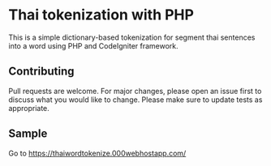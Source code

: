 # Thai tokenization with PHP
This is a simple dictionary-based tokenization for segment thai sentences into a word using PHP and CodeIgniter framework.

## Contributing
Pull requests are welcome. For major changes, please open an issue first to discuss what you would like to change.
Please make sure to update tests as appropriate.

## Sample
Go to https://thaiwordtokenize.000webhostapp.com/
